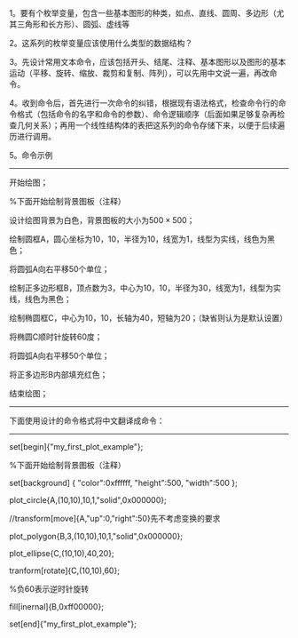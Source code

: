 1。要有个枚举变量，包含一些基本图形的种类，如点、直线、圆周、多边形（尤其三角形和长方形）、圆弧、虚线等

2。这系列的枚举变量应该使用什么类型的数据结构？

3。先设计常用文本命令，应该包括开头、结尾、注释、基本图形以及图形的基本运动（平移、旋转、缩放、裁剪和复制、阵列），可以先用中文说一遍，再改命令。

4。收到命令后，首先进行一次命令的纠错，根据现有语法格式，检查命令行的命令格式（包括命令的名字和命令的参数）、命令逻辑顺序（后面如果足够复杂再检查几何关系）；再用一个线性结构体的表把这系列的命令存储下来，以便于后续遍历进行调用。

5。命令示例

------------------------------------

开始绘图；

%下面开始绘制背景图板（注释）

设计绘图背景为白色，背景图板的大小为$500\times500$；

绘制圆框A，圆心坐标为10，10，半径为10，线宽为1，线型为实线，线色为黑色；

将圆弧A向右平移50个单位；

绘制正多边形框B，顶点数为3，中心为10，10，半径为30，线宽为1，线型为实线，线色为黑色；

绘制椭圆框C，中心为10，10，长轴为40，短轴为20；（缺省则认为是默认设置）

将椭圆C顺时针旋转60度；

将圆弧A向右平移50个单位；

将正多边形B内部填充红色；

结束绘图；

-----------------------------------
下面使用设计的命令格式将中文翻译成命令：

----------------------
set[begin]{"my_first_plot_example"};

%下面开始绘制背景图板（注释）

set[background]
{
  "color":0xffffff,
  "height":500,
  "width":500
};

plot_circle{A,(10,10),10,1,"solid",0x000000};

//transform[move]{A,"up":0,"right":50}先不考虑变换的要求

plot_polygon{B,3,(10,10),10,1,"solid",0x000000};

plot_ellipse{C,(10,10),40,20};

tranform[rotate]{C,(10,10),60};

%负60表示逆时针旋转

fill[inernal]{B,0xff00000};

set[end]{"my_first_plot_example"};

